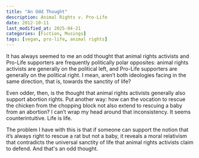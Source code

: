 ```yaml
---
title: "An Odd Thought"
description: Animal Rights v. Pro-Life
date: 2012-10-11
last_modified_at: 2025-04-21
categories: [Fiction, Musings]
tags: [vegan, pro-life, animal rights]
---
```


It has always seemed to me an odd thought that animal rights activists and Pro-Life supporters are frequently politically polar opposites: animal rights activists are generally on the political left, and Pro-Life supporters are generally on the political right. I mean, aren’t both ideologies facing in the same direction, that is, towards the sanctity of life?

Even odder, then, is the thought that animal rights activists generally also support abortion rights. Put another way: how can the vocation to rescue the chicken from the chopping block not also extend to rescuing a baby from an abortion? I can’t wrap my head around that inconsistency. It seems counterintuitive. Life is life.

The problem I have with this is that if someone can support the notion that it’s always right to rescue a rat but not a baby, it reveals a moral relativism that contradicts the universal sanctity of life that animal rights activists claim to defend. And that's an odd thought.
